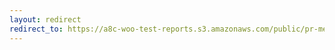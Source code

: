 ```yaml
---
layout: redirect
redirect_to: https://a8c-woo-test-reports.s3.amazonaws.com/public/pr-merge/39581/e2e/index.html
---
```

